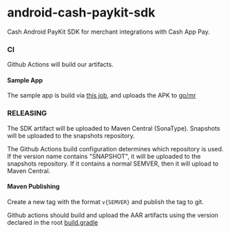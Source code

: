 # android-cash-paykit-sdk

Cash Android PayKit SDK for merchant integrations with Cash App Pay.

### CI

Github Actions will build our artifacts. 
#### Sample App

The sample app is build via [this job](https://kochiku.sqprod.co/squareup/android-cash-paykit-sdk), and uploads the APK to [go/mr](https://mobile-releases.squareup.com/cash-apps)


### RELEASING
The SDK artifact will be uploaded to Maven Central (SonaType). Snapshots will be uploaded to the snapshots repository. 

The Github Actions build configuration determines which repository is used. If the version name contains "SNAPSHOT", it will be uploaded to the snapshots repository. If it contains a normal SEMVER, then it will upload to Maven Central.



#### Maven Publishing
Create a new tag with the format `v{SEMVER}` and publish the tag to git. 

Github actions should build and upload the AAR artifacts using the version declared in the root [build.gradle](./build.gradle)